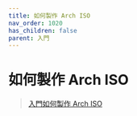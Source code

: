 ```yaml
---
title: 如何製作 Arch ISO
nav_order: 1020
has_children: false
parent: 入門
---
```



# 如何製作 Arch ISO

> [入門如何製作 Arch ISO](https://samwhelp.github.io/note-about-archlinux/read/core/iso/build-iso/start-build-arch-iso.html)
